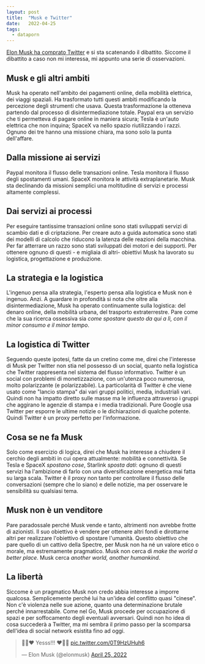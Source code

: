 ```yaml
---
layout: post
title:  "Musk e Twitter"
date:   2022-04-25
tags:
  - dataporn
---
```


[Elon Musk ha comprato Twitter](https://www.wsj.com/livecoverage/twitter-elon-musk-latest-news/card/musk-twitter-deal-values-company-at-around-44-billion-MdEXkyNxU0GbJ1kqBc1M) e si sta scatenando il dibattito. Siccome il dibattito a caso non mi interessa, mi appunto una serie di osservazioni.

## Musk e gli altri ambiti
Musk ha operato nell'ambito dei pagamenti online, della mobilità elettrica, dei viaggi spaziali. Ha trasformato tutti questi ambiti modificando la percezione degli strumenti che usava. Questa trasformazione la otteneva partendo dal processo di disintermediazione totale. Paypal era un servizio che ti permetteva di pagare online in maniera sicura; Tesla è un'auto elettrica che non inquina; SpaceX va nello spazio riutilizzando i razzi. Ognuno dei tre hanno una missione chiara, ma sono solo la punta dell'affare.

## Dalla missione ai servizi
Paypal monitora il flusso delle transazioni online. Tesla monitora il flusso degli spostamenti umani. SpaceX monitora le attività extraplanetarie. Musk sta declinando da missioni semplici una moltitudine di servizi e processi altamente complessi. 

## Dai servizi ai processi
Per eseguire tantissime transazioni online sono stati sviluppati servizi di scambio dati e di criptazione. Per creare auto a guida automatica sono stati dei modelli di calcolo che riducono la latenza delle reazioni della macchina. Per far atterrare un razzo sono stati sviluppati dei motori e dei supporti. Per ottenere ognuno di questi - e migliaia di altri- obiettivi Musk ha lavorato su logistica, progettazione e produzione. 

## La strategia e la logistica
L'ingenuo pensa alla strategia, l'esperto pensa alla logistica e Musk non è ingenuo. Anzi. A guardare in profondità si nota che oltre alla disintermediazione, Musk ha operato continuamente sulla logistica: del denaro online, della mobilità urbana, del trasporto extraterrestre. Pare come che la sua ricerca ossessiva sia *come spostare questo da qui a lì, con il minor consumo e il minor tempo*.

## La logistica di Twitter
Seguendo queste ipotesi, fatte da un cretino come me, direi che l'interesse di Musk per Twitter non stia nel possesso di un social, quanto nella logistica che Twitter rappresenta nel sistema del flusso informativo. Twitter è un social con problemi di monetizzazione, con un'utenza poco numerosa, molto polarizzante (e polarizzabile). La particolarità di Twitter è che viene usato come "lancio stampa" dai vari gruppi politici, media, industriali vari. Quindi non ha impatto diretto sulle masse ma le influenza attraverso i gruppi che aggirano le agenzie di stampa e i media tradizionali. Pure Google usa Twitter per esporre le ultime notizie o le dichiarazioni di qualche potente. Quindi Twitter è un proxy perfetto per l'informazione.

## Cosa se ne fa Musk
Solo come esercizio di logica, direi che Musk ha interesse a chiudere il cerchio degli ambiti in cui opera attualmente: mobilità e connettività. Se Tesla e SpaceX *spostano cose*, Starlink *sposta dati*: ognuno di questi servizi ha l'ambizione di farlo con una diversificazione energetica mai fatta su larga scala. Twitter è il proxy non tanto per controllare il flusso delle conversazioni (sempre che lo siano) e delle notizie, ma per osservare le sensibilità su qualsiasi tema.

## Musk non è un venditore
Pare paradossale perché Musk vende e tanto, altrimenti non avrebbe frotte di azionisti. Il suo obiettivo è vendere per ottenere altri fondi e dirottarne altri per realizzare l'obiettivo di spostare l'umanità. Questo obiettivo che pare quello di un cattivo della Spectre, per Musk non ha né un valore etico o morale, ma estremamente pragmatico. Musk non cerca di *make the world a better place*. Musk cerca *another world, another humankind*.

## La libertà
Siccome è un pragmatico Musk non credo abbia interesse a imporre qualcosa. Semplicemente perché lui ha un'idea del conflitto quasi "cinese". Non c'è violenza nelle sue azione, quanto una determinazione brutale perché innarrestabile. Come nel Go, Musk procede per occupazione di spazi e per soffocamento degli eventuali avversari. Quindi non ho idea di cosa succederà a Twitter, ma mi sembra il primo passo per la scomparsa dell'idea di social network esistita fino ad oggi.



<blockquote class="twitter-tweet"><p lang="und" dir="ltr">🚀💫♥️ Yesss!!! ♥️💫🚀 <a href="https://t.co/0T9HzUHuh6">pic.twitter.com/0T9HzUHuh6</a></p>&mdash; Elon Musk (@elonmusk) <a href="https://twitter.com/elonmusk/status/1518677066325053441?ref_src=twsrc%5Etfw">April 25, 2022</a></blockquote> <script async src="https://platform.twitter.com/widgets.js" charset="utf-8"></script>